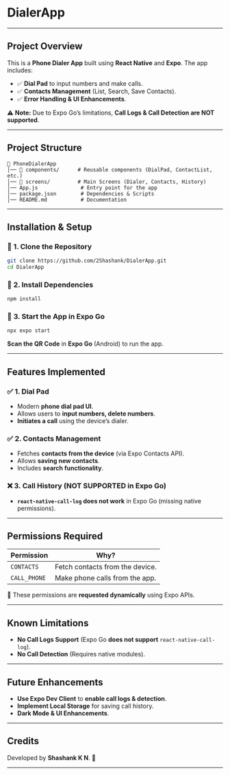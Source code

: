 # **DialerApp**

---

##  **Project Overview**  
This is a **Phone Dialer App** built using **React Native** and **Expo**. The app includes:  
- ✅ **Dial Pad** to input numbers and make calls.  
- ✅ **Contacts Management** (List, Search, Save Contacts).  
- ✅ **Error Handling & UI Enhancements**.  

⚠️ **Note:** Due to Expo Go’s limitations, **Call Logs & Call Detection are NOT supported**.  

---

##  **Project Structure**  
```
📁 PhoneDialerApp
│── 📂 components/      # Reusable components (DialPad, ContactList, etc.)
│── 📂 screens/         # Main Screens (Dialer, Contacts, History)
│── App.js              # Entry point for the app
│── package.json        # Dependencies & Scripts
│── README.md           # Documentation
```

---

## **Installation & Setup**  
### 🔹 **1. Clone the Repository**
```sh
git clone https://github.com/2Shashank/DialerApp.git
cd DialerApp
```

### 🔹 **2. Install Dependencies**  
```sh
npm install
```

### 🔹 **3. Start the App in Expo Go**  
```sh
npx expo start
```
**Scan the QR Code** in **Expo Go** (Android) to run the app.  

---

##  **Features Implemented**  

### ✅ **1. Dial Pad**
- Modern **phone dial pad UI**.  
- Allows users to **input numbers, delete numbers**.  
- **Initiates a call** using the device’s dialer.  

### ✅ **2. Contacts Management**
- Fetches **contacts from the device** (via Expo Contacts API).  
- Allows **saving new contacts**.  
- Includes **search functionality**.  

### ❌ **3. Call History (NOT SUPPORTED in Expo Go)**
- **`react-native-call-log` does not work** in Expo Go (missing native permissions).  

---

## **Permissions Required**
| Permission  | Why? |
|------------|--------|
| `CONTACTS` | Fetch contacts from the device. |
| `CALL_PHONE` | Make phone calls from the app. |

🔹 These permissions are **requested dynamically** using Expo APIs.  

---

## **Known Limitations**
- **No Call Logs Support** (Expo Go **does not support** `react-native-call-log`).  
- **No Call Detection** (Requires native modules).  

---

##  **Future Enhancements**
- **Use Expo Dev Client** to **enable call logs & detection**.  
- **Implement Local Storage** for saving call history.  
- **Dark Mode & UI Enhancements**.  

---


##  **Credits**
Developed by **Shashank K N**. 🎉  

---
